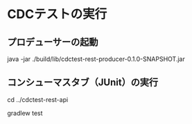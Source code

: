 # CDCテストの実行
## プロデューサーの起動
java -jar ./build/lib/cdctest-rest-producer-0.1.0-SNAPSHOT.jar

## コンシューマスタブ（JUnit）の実行
cd ../cdctest-rest-api

gradlew test
